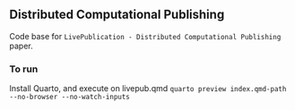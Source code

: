 ## Distributed Computational Publishing

Code base for `LivePublication - Distributed Computational Publishing` paper. 

### To run

Install Quarto, and execute on livepub.qmd `quarto preview index.qmd-path --no-browser --no-watch-inputs`
